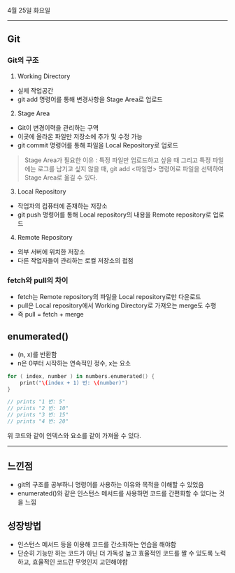 4월 25일 화요일

---
## Git
### Git의 구조
1. Working Directory
- 실제 작업공간
- git add 명령어를 통해 변경사항을 Stage Area로 업로드

2. Stage Area
- Git이 변경이력을 관리하는 구역
- 이곳에 올라온 파일만 저장소에 추가 및 수정 가능
- git commit 명령어를 통해 파일을 Local Repository로 업로드
> Stage Area가 필요한 이유 : 특정 파일만 업로드하고 싶을 때 그리고 특정 파일에는 로그를 남기고 싶지 않을 때, git add <파일명> 명령어로 파일을 선택하여 Stage Area로 옮길 수 있다.

3. Local Repository
- 작업자의 컴퓨터에 존재하는 저장소
- git push 명령어를 통해 Local repository의 내용을 Remote repository로 업로드

4. Remote Repository
- 외부 서버에 위치한 저장소
- 다른 작업자들이 관리하는 로컬 저장소의 접점

### fetch와 pull의 차이
- fetch는 Remote repository의 파일을 Local repository로만 다운로드
- pull은 Local repository에서 Working Directory로 가져오는 merge도 수행
- 즉 pull = fetch + merge

## enumerated()
- (n, x)를 반환함
- n은 0부터 시작하는 연속적인 정수, x는 요소
```swift
for ( index, number ) in numbers.enumerated() {
    print("\(index + 1) 번: \(number)")
}

// prints "1 번: 5"
// prints "2 번: 10"
// prints "3 번: 15"
// prints "4 번: 20"
```
위 코드와 같이 인덱스와 요소를 같이 가져올 수 있다.

---
## 느낀점
- git의 구조를 공부하니 명령어를 사용하는 이유와 목적을 이해할 수 있었음
- enumerated()와 같은 인스턴스 메서드를 사용하면 코드를 간편화할 수 있다는 것을 느낌

## 성장방법
- 인스턴스 메서드 등을 이용해 코드를 간소화하는 연습을 해야함
- 단순히 기능만 하는 코드가 아닌 더 가독성 높고 효율적인 코드를 짤 수 있도록 노력하고, 효율적인 코드란 무엇인지 고민해야함
